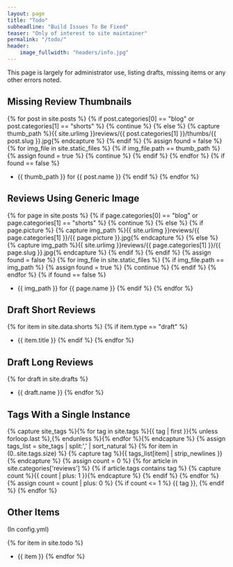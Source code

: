 ```yaml
---
layout: page
title: "Todo"
subheadline: "Build Issues To Be Fixed"
teaser: "Only of interest to site maintainer"
permalink: "/todo/"
header:
    image_fullwidth: "headers/info.jpg"
---
```


This page is largely for administrator use, listing drafts, missing items
or any other errors noted.

## Missing Review Thumbnails

{% for post in site.posts %}
          {% if post.categories[0] == "blog" or post.categories[1] == "shorts" %}
              {% continue %}
          {% else %}
              {% capture thumb_path %}{{ site.urlimg }}reviews/{{ post.categories[1] }}/thumbs/{{ post.slug }}.jpg{% endcapture %}
          {% endif %}
          {% assign found = false %}
          {% for img_file in site.static_files %}
            {% if img_file.path == thumb_path %}
                {% assign found = true %}
                {% continue %}
            {% endif %}
          {% endfor %}
          {% if found == false %}
- {{ thumb_path }} for {{ post.name }}
          {% endif %}
{% endfor %}

## Reviews Using Generic Image

{% for page in site.posts %}
          {% if page.categories[0] == "blog" or page.categories[1] == "shorts" %}
              {% continue %}
          {% else %}
            {% if page.picture %}
                {% capture img_path %}{{ site.urlimg }}reviews/{{ page.categories[1] }}/{{ page.picture }}.jpg{% endcapture %}
            {% else %}
                {% capture img_path %}{{ site.urlimg }}reviews/{{ page.categories[1] }}/{{ page.slug }}.jpg{% endcapture %}
            {% endif %}
          {% endif %}
          {% assign found = false %}
          {% for img_file in site.static_files %}
            {% if img_file.path == img_path %}
                {% assign found = true %}
                {% continue %}
            {% endif %}
          {% endfor %}
          {% if found == false %}
- {{ img_path }} for {{ page.name }}
          {% endif %}
{% endfor %}

## Draft Short Reviews

{% for item in site.data.shorts %}
{% if item.type == "draft" %}
- {{ item.title }}
{% endif %}
{% endfor %}

## Draft Long Reviews

{% for draft in site.drafts %}
- {{ draft.name }}
{% endfor %}

## Tags With a Single Instance

<p>
{% capture site_tags %}{% for tag in site.tags %}{{ tag | first }}{% unless forloop.last %},{% endunless %}{% endfor %}{% endcapture %}
{% assign tags_list = site_tags | split:',' | sort_natural %}
{% for item in (0..site.tags.size) %}
{% capture tag %}{{ tags_list[item] | strip_newlines }}{% endcapture %}
{% assign count = 0 %}
{% for article in site.categories['reviews'] %}
{% if article.tags contains tag %}
{% capture count %}{{ count | plus: 1 }}{% endcapture %}
{% endif %}
{% endfor %}
{% assign count = count | plus: 0 %}
{% if count <= 1 %}
    {{ tag }},
{% endif %}
{% endfor %}
</p>

## Other Items

(In config.yml)

{% for item in site.todo %}
- {{ item }}
{% endfor %}
